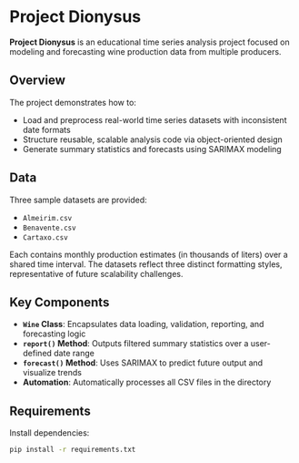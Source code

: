 # Project Dionysus

**Project Dionysus** is an educational time series analysis project focused on modeling and forecasting wine production data from multiple producers.

## Overview

The project demonstrates how to:

- Load and preprocess real-world time series datasets with inconsistent date formats
- Structure reusable, scalable analysis code via object-oriented design
- Generate summary statistics and forecasts using SARIMAX modeling

## Data

Three sample datasets are provided:

- `Almeirim.csv`
- `Benavente.csv`
- `Cartaxo.csv`

Each contains monthly production estimates (in thousands of liters) over a shared time interval. The datasets reflect three distinct formatting styles, representative of future scalability challenges.

## Key Components

- **`Wine` Class**: Encapsulates data loading, validation, reporting, and forecasting logic
- **`report()` Method**: Outputs filtered summary statistics over a user-defined date range
- **`forecast()` Method**: Uses SARIMAX to predict future output and visualize trends
- **Automation**: Automatically processes all CSV files in the directory

## Requirements

Install dependencies:

```bash
pip install -r requirements.txt
```
